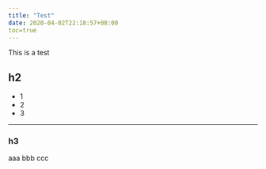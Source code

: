 ```yaml
---
title: "Test"
date: 2020-04-02T22:18:57+08:00
toc=true
---
```


This is a test

## h2
- 1
- 2
- 3 
---

### h3
aaa
bbb
ccc
